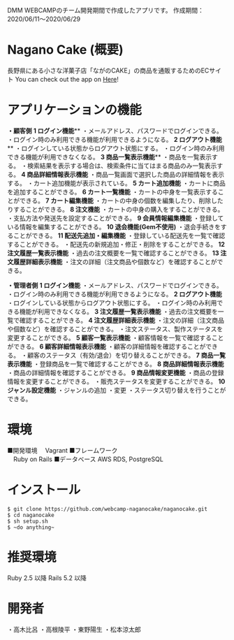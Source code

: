 DMM WEBCAMPのチーム開発期間で作成したアプリです。
作成期間：2020/06/11〜2020/06/29

# Nagano Cake (概要)
⻑野県にある⼩さな洋菓⼦店「ながのCAKE」の商品を通販するためのECサイト
You can check out the app on [Here]()!

# アプリケーションの機能
**・顧客側**
**1 ログイン機能****
・メールアドレス、パスワードでログインできる。
・ログイン時のみ利用できる機能が利用できるようになる。
**2 ログアウト機能****
・ログインしている状態からログアウト状態にする。 
・ログイン時のみ利用できる機能が利用できなくなる。
**3 商品一覧表示機能****
・商品を一覧表示する。 
・検索結果を表示する場合は、検索条件に当てはまる商品のみ一覧表示する。
**4 商品詳細情報表示機能**
・商品一覧画面で選択した商品の詳細情報を表示する。
・カート追加機能が表示されている。
**5 カート追加機能**
・カートに商品を追加することができる。
**6 カート一覧機能**
・カートの中身を一覧表示することができる。
**7 カート編集機能**
・カートの中身の個数を編集したり、削除したりすることができる。
**8 注文機能**
・カートの中身の購入をすることができる。
・支払方法や発送先を設定することができる。
**9 会員情報編集機能**
・登録している情報を編集することができる。
**10 退会機能(Gem不使用)**
・退会手続きをすることができる。
**11 配送先追加・編集機能**
・登録している配送先を一覧で確認することができる。 
・配送先の新規追加・修正・削除をすることができる。
**12 注文履歴一覧表示機能**
・過去の注文概要を一覧で確認することができる。
**13 注文履歴詳細表示機能**
・注文の詳細（注文商品や個数など）を確認することができる。

**・管理者側**
**1 ログイン機能**
・メールアドレス、パスワードでログインできる。 
・ログイン時のみ利用できる機能が利用できるようになる。
**2 ログアウト機能**
・ログインしている状態からログアウト状態にする。 
・ログイン時のみ利用できる機能が利用できなくなる。
**3 注文履歴一覧表示機能**
・過去の注文概要を一覧で確認することができる。
**4 注文履歴詳細表示機能**
・注文の詳細（注文商品や個数など）を確認することができる。 
・注文ステータス、製作ステータスを変更することができる。
**5 顧客一覧表示機能**
・顧客情報を一覧で確認することができる。
**6 顧客詳細情報表示機能**
・顧客の詳細情報を確認することができる。 
・顧客のステータス（有効/退会）を切り替えることができる。
**7 商品一覧表示機能**
・登録商品を一覧で確認することができる。
**8 商品詳細情報表示機能**
・商品の詳細情報を確認することができる。
**9 商品情報変更機能**
・商品の登録情報を変更することができる。 
・販売ステータスを変更することができる。
**10 ジャンル設定機能**
・ジャンルの追加
・変更
・ステータス切り替えを行うことができる。


# 環境
■開発環境
　Vagrant
■フレームワーク  
　Ruby on Rails
■データベース
AWS RDS, PostgreSQL

# インストール
```
$ git clone https://github.com/webcamp-naganocake/naganocake.git
$ cd naganocake
$ sh setup.sh
$ ~do anything~
```
# 推奨環境
Ruby 2.5 以降 Rails 5.2 以降


# 開発者
・高木比呂
・高根陵平
・東野陽生
・松本涼太郎
